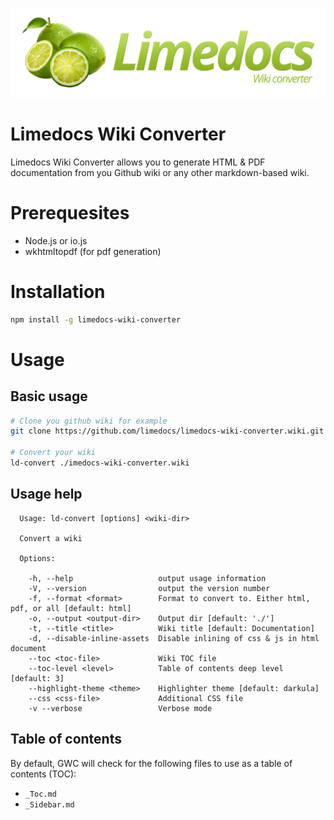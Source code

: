 ![Limedocs wiki converter](assets/images/Limedocs-wc.png)

# Limedocs Wiki Converter

Limedocs Wiki Converter allows you to generate HTML & PDF documentation from you Github wiki or any other markdown-based wiki.

# Prerequesites

- Node.js or io.js
- wkhtmltopdf (for pdf generation)

# Installation

```bash
npm install -g limedocs-wiki-converter
```

# Usage

## Basic usage

```bash
# Clone you github wiki for example
git clone https://github.com/limedocs/limedocs-wiki-converter.wiki.git

# Convert your wiki
ld-convert ./imedocs-wiki-converter.wiki
```

## Usage help
```
  Usage: ld-convert [options] <wiki-dir>

  Convert a wiki

  Options:

    -h, --help                   output usage information
    -V, --version                output the version number
    -f, --format <format>        Format to convert to. Either html, pdf, or all [default: html]
    -o, --output <output-dir>    Output dir [default: './']
    -t, --title <title>          Wiki title [default: Documentation]
    -d, --disable-inline-assets  Disable inlining of css & js in html document
    --toc <toc-file>             Wiki TOC file
    --toc-level <level>          Table of contents deep level [default: 3]
    --highlight-theme <theme>    Highlighter theme [default: darkula]
    --css <css-file>             Additional CSS file
    -v --verbose                 Verbose mode
```




## Table of contents

By default, GWC will check for the following files to use as a table of contents (TOC):

- `_Toc.md`
- `_Sidebar.md`
 
